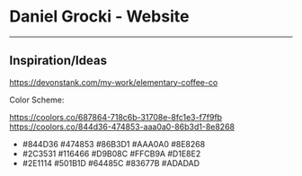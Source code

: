 # Daniel Grocki - Website

---

## Inspiration/Ideas
https://devonstank.com/my-work/elementary-coffee-co

Color Scheme:

https://coolors.co/687864-718c6b-31708e-8fc1e3-f7f9fb
https://coolors.co/844d36-474853-aaa0a0-86b3d1-8e8268

- #844D36
#474853
#86B3D1
#AAA0A0
#8E8268
- #2C3531
#116466
#D9B08C
#FFCB9A
#D1E8E2
- #2E1114
#501B1D
#64485C
#83677B
#ADADAD




